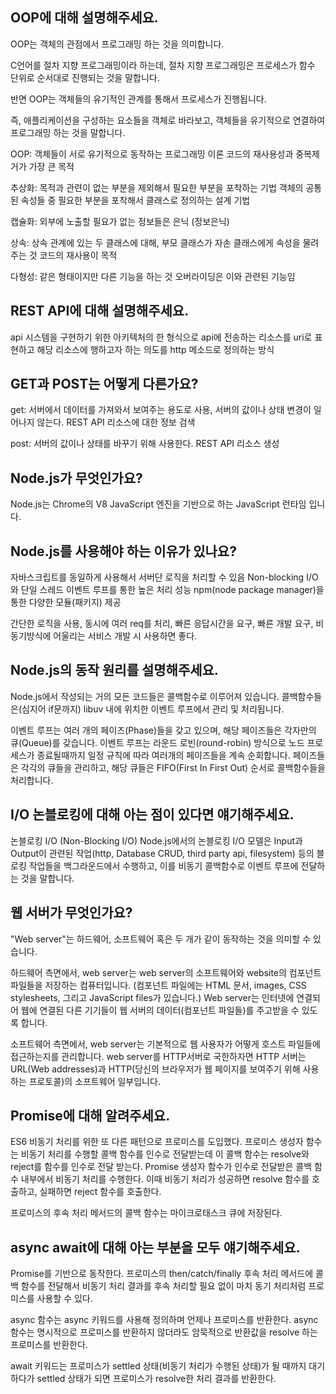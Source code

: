 ## OOP에 대해 설명해주세요.

OOP는 객체의 관점에서 프로그래밍 하는 것을 의미합니다.

C언어를 절차 지향 프로그래밍이라 하는데, 절차 지향 프로그래밍은 프로세스가 함수 단위로 순서대로 진행되는 것을 말합니다.

반면 OOP는 객체들의 유기적인 관계를 통해서 프로세스가 진행됩니다.

즉, 애플리케이션을 구성하는 요소들을 객체로 바라보고, 객체들을 유기적으로 연결하여 프로그래밍 하는 것을 말합니다.

OOP:
객체들이 서로 유기적으로 동작하는 프로그래밍 이론
코드의 재사용성과 중복제거가 가장 큰 목적

추상화:
목적과 관련이 없는 부분을 제외해서 필요한 부분을 포착하는 기법
객체의 공통된 속성들 중 필요한 부분을 포착해서 클래스로 정의하는 설계 기법

캡슐화:
외부에 노출할 필요가 없는 정보들은 은닉 (정보은닉)

상속:
상속 관계에 있는 두 클래스에 대해, 부모 클래스가 자손 클래스에게 속성을 물려주는 것
코드의 재사용이 목적

다형성:
같은 형태이지만 다른 기능을 하는 것
오버라이딩은 이와 관련된 기능임

## REST API에 대해 설명해주세요.

api 시스템을 구현하기 위한 아키텍처의 한 형식으로 api에 전송하는 리소스를 uri로 표현하고 해당 리소스에 행하고자 하는 의도를 http 메소드로 정의하는 방식

## GET과 POST는 어떻게 다른가요?

get: 서버에서 데이터를 가져와서 보여주는 용도로 사용, 서버의 값이나 상태 변경이 일어나지 않는다. REST API 리소스에 대한 정보 검색

post: 서버의 값이나 상태를 바꾸기 위해 사용한다. REST API 리소스 생성

## Node.js가 무엇인가요?

Node.js는 Chrome의 V8 JavaScript 엔진을 기반으로 하는 JavaScript 런타임 입니다.

## Node.js를 사용해야 하는 이유가 있나요?

자바스크립트를 동일하게 사용해서 서버단 로직을 처리할 수 있음
Non-blocking I/O와 단일 스레드 이벤트 루프를 통한 높은 처리 성능
npm(node package manager)을 통한 다양한 모듈(패키지) 제공

간단한 로직을 사용, 동시에 여러 req를 처리, 빠른 응답시간을 요구, 빠른 개발 요구, 비동기방식에 어울리는 서비스 개발 시 사용하면 좋다.

## Node.js의 동작 원리를 설명해주세요.

Node.js에서 작성되는 거의 모든 코드들은 콜백함수로 이루어져 있습니다. 콜백함수들은(심지어 if문까지) libuv 내에 위치한 이벤트 루프에서 관리 및 처리됩니다.

이벤트 루프는 여러 개의 페이즈(Phase)들을 갖고 있으며, 해당 페이즈들은 각자만의 큐(Queue)를 갖습니다. 이벤트 루프는 라운드 로빈(round-robin) 방식으로 노드 프로세스가 종료될때까지 일정 규칙에 따라 여러개의 페이즈들을 계속 순회합니다. 페이즈들은 각각의 큐들을 관리하고, 해당 큐들은 FIFO(First In First Out) 순서로 콜백함수들을 처리합니다.

## I/O 논블로킹에 대해 아는 점이 있다면 얘기해주세요.

논블로킹 I/O (Non-Blocking I/O)
Node.js에서의 논블로킹 I/O 모델은 Input과 Output이 관련된 작업(http, Database CRUD, third party api, filesystem) 등의 블로킹 작업들을 백그라운드에서 수행하고, 이를 비동기 콜백함수로 이벤트 루프에 전달하는 것을 말합니다.

## 웹 서버가 무엇인가요?

"Web server"는 하드웨어, 소프트웨어 혹은 두 개가 같이 동작하는 것을 의미할 수 있습니다.

하드웨어 측면에서, web server는 web server의 소프트웨어와 website의 컴포넌트 파일들을 저장하는 컴퓨터입니다. (컴포넌트 파일에는 HTML 문서, images, CSS stylesheets, 그리고 JavaScript files가 있습니다.) Web server는 인터넷에 연결되어 웹에 연결된 다른 기기들이 웹 서버의 데이터(컴포넌트 파일들)를 주고받을 수 있도록 합니다.

소프트웨어 측면에서, web server는 기본적으로 웹 사용자가 어떻게 호스트 파일들에 접근하는지를 관리합니다. web server를 HTTP서버로 국한하자면 HTTP 서버는 URL(Web addresses)과 HTTP(당신의 브라우저가 웹 페이지를 보여주기 위해 사용하는 프로토콜)의 소프트웨어 일부입니다.

## Promise에 대해 알려주세요.

ES6 비동기 처리를 위한 또 다른 패턴으로 프로미스를 도입했다.
프로미스 생성자 함수는 비동기 처리를 수행할 콜백 함수를 인수로 전달받는데 이 콜백 함수는 resolve와 reject를 함수를 인수로 전달 받는다. Promise 생성자 함수가 인수로 전달받은 콜백 함수 내부에서 비동기 처리를 수행한다. 이때 비동기 처리가 성공하면 resolve 함수를 호출하고, 실패하면 reject 함수를 호출한다.

프로미스의 후속 처리 메서드의 콜백 함수는 마이크로태스크 큐에 저장된다.

## async await에 대해 아는 부분을 모두 얘기해주세요.

Promise를 기반으로 동작한다. 프로미스의 then/catch/finally 후속 처리 메서드에 콜백 함수를 전달해서 비동기 처리 결과를 후속 처리할 필요 없이 마치 동기 처리처럼 프로미스를 사용할 수 있다.

async 함수는 async 키워드를 사용해 정의하며 언제나 프로미스를 반환한다. async 함수는 명시적으로 프로미스를 반환하지 않더라도 암묵적으로 반환값을 resolve 하는 프로미스를 반환한다.

await 키워드는 프로미스가 settled 상태(비동기 처리가 수행된 상태)가 될 때까지 대기하다가 settled 상태가 되면 프로미스가 resolve한 처리 결과를 반환한다.